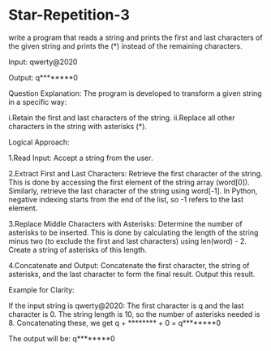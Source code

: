 # Star-Repetition-3

write a program that reads a string and prints the first and last characters of the given string and prints the (*) instead of the remaining characters.

Input: qwerty@2020

Output: q********0

Question Explanation:
The program is developed to transform a given string in a specific way:

i.Retain the first and last characters of the string.
ii.Replace all other characters in the string with asterisks (*).


Logical Approach:

1.Read Input:
Accept a string from the user.

2.Extract First and Last Characters:
Retrieve the first character of the string. This is done by accessing the first element of the string array (word[0]).
Similarly, retrieve the last character of the string using word[-1]. In Python, negative indexing starts from the end of the list, so -1 refers to the last element.

3.Replace Middle Characters with Asterisks:
Determine the number of asterisks to be inserted. This is done by calculating the length of the string minus two (to exclude the first and last characters) using len(word) - 2.
Create a string of asterisks of this length.

4.Concatenate and Output:
Concatenate the first character, the string of asterisks, and the last character to form the final result.
Output this result.

Example for Clarity:

If the input string is qwerty@2020:
The first character is q and the last character is 0.
The string length is 10, so the number of asterisks needed is 8.
Concatenating these, we get q + ******** + 0 = q********0

The output will be: q********0
